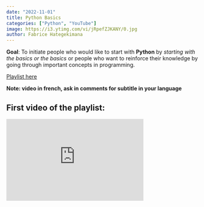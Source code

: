 ```yaml
---
date: "2022-11-01" 
title: Python Basics
categories: ["Python", "YouTube"]
image: https://i3.ytimg.com/vi/jRpefZJKANY/0.jpg
author: Fabrice Hategekimana
---
```



**Goal**: To initiate people who would like to start with **Python** by _starting with the basics or the basics_ or people who want to reinforce their knowledge by going through important concepts in programming.

[Playlist here](https://www.youtube.com/playlist?list=PLSYhtt87oGAL2mRQpd5ozLsSkMgLxrPtp)

**Note: video in french, ask in comments for subtitle in your language**

## First video of the playlist:

<iframe width="360" height="215" src="https://www.youtube.com/embed/oRjSldmZCAg?list=PLSYhtt87oGAL2mRQpd5ozLsSkMgLxrPtp" title="Les fondamentaux en python 1: Mise en place de l&#39;environnement d&#39;entraînement" frameborder="0" allow="accelerometer; autoplay; clipboard-write; encrypted-media; gyroscope; picture-in-picture; web-share" allowfullscreen></iframe>
